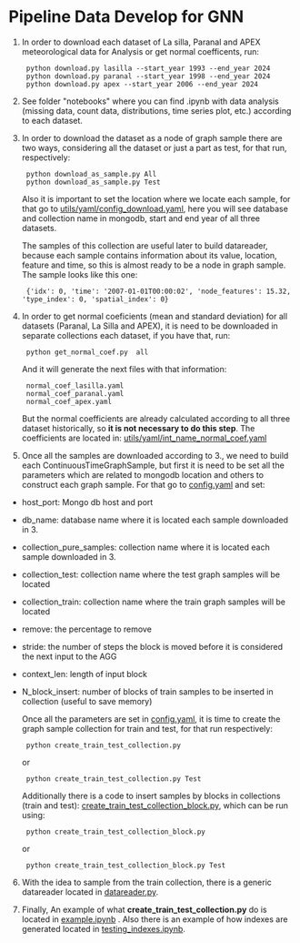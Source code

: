 # Pipeline Data Develop for GNN 

1. In order to download each dataset of La silla, Paranal and APEX meteorological data for Analysis or get normal coefficents, run:

        python download.py lasilla --start_year 1993 --end_year 2024
        python download.py paranal --start_year 1998 --end_year 2024
        python download.py apex --start_year 2006 --end_year 2024

2. See folder "notebooks" where you can find .ipynb with data analysis (missing data, count data, distributions, time series plot, etc.) according to each dataset.

3. In order to download the dataset as a node of graph sample there are two ways, considering all the dataset or just a part as test, for that run, respectively:

        python download_as_sample.py All
        python download_as_sample.py Test

    Also it is important to set the location where we locate each sample, for that go to [utils/yaml/config_download.yaml](utils/yaml/config_download.yaml), here you will see database and collection name in mongodb, start and end year of all three datasets.

    The samples of this collection are useful later to build datareader, because each sample contains information about its value, location, feature and time, so this is almost ready to be a node in graph sample. The sample looks like this one:

        {'idx': 0, 'time': '2007-01-01T00:00:02', 'node_features': 15.32, 'type_index': 0, 'spatial_index': 0}

4. In order to get normal coeficients (mean and standard deviation) for all datasets (Paranal, La Silla and APEX), it is need to be downloaded in separate collections each dataset, if you have that, run:

        python get_normal_coef.py  all

    And it will generate the next files with that information:
    
        normal_coef_lasilla.yaml
        normal_coef_paranal.yaml
        normal_coef_apex.yaml

    But the normal coefficients are already calculated according to all three dataset historically, so **it is not necessary to do this step**. The coefficients are located in: [utils/yaml/int_name_normal_coef.yaml](utils/yaml/int_name_normal_coef.yaml)

5. Once all the samples are downloaded according to 3., we need to build each ContinuousTimeGraphSample, but first it is need to be set all the parameters which are related to mongodb location and others to construct each graph sample. For that go to [config.yaml](config.yaml) and set:

 - host_port: Mongo db host and port
 - db_name: database name where it is located each sample downloaded in 3.
 - collection_pure_samples: collection name where it is located each sample downloaded in 3.
 - collection_test: collection name where the test graph samples will be located
 - collection_train: collection name where the train graph samples will be located
 - remove: the percentage to remove
 - stride: the number of steps the block is moved before it is considered the next input to the AGG 
 - context_len: length of input block
 - N_block_insert: number of blocks of train samples to be inserted in collection (useful to save memory)

    Once all the parameters are set in [config.yaml](config.yaml), it is time to create the graph sample collection for train and test, for that run respectively:

        python create_train_test_collection.py

    or 

        python create_train_test_collection.py Test

    Additionally there is a code to insert samples by blocks in collections (train and test): [create_train_test_collection_block.py](create_train_test_collection_block.py), which can be run using:

        python create_train_test_collection_block.py

    or 

        python create_train_test_collection_block.py Test

6. With the idea to sample from the train collection, there is a generic datareader located in [datareader.py](datareader.py). 

7. Finally, An example of what **create_train_test_collection.py** do is located in [example.ipynb](example.ipynb) . Also there is an example of how indexes are generated located in [testing_indexes.ipynb](testing_indexes.ipynb).